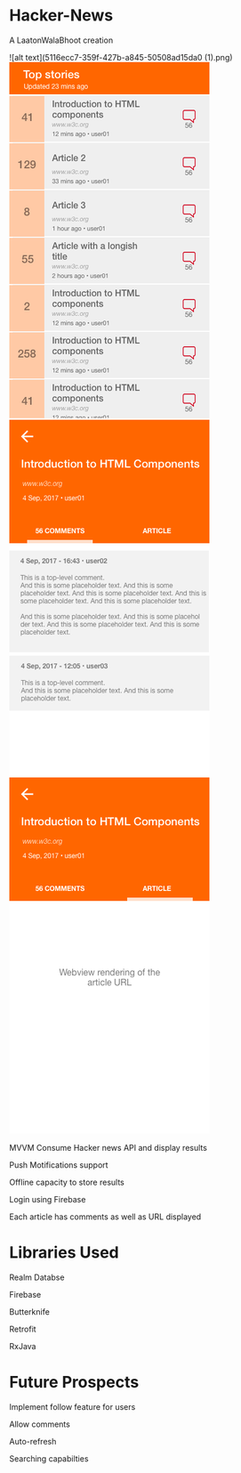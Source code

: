 # Hacker-News
A LaatonWalaBhoot creation

![alt text](5116ecc7-359f-427b-a845-50508ad15da0 (1).png)
![alt text](0f90e87a-4d2d-4675-99f8-34f7d22a9969.png)
![alt text](ca5dd1ba-ad25-4628-bb1a-696e59ec9fe6.png)
![alt text](ccc0f2fa-befe-491b-944e-379b7006bac3.png)

MVVM 
Consume Hacker news API and display results

Push Motifications support

Offline capacity to store results

Login using Firebase

Each article has comments as well as URL displayed

# Libraries Used
Realm Databse

Firebase

Butterknife

Retrofit

RxJava

# Future Prospects
Implement follow feature for users

Allow comments

Auto-refresh

Searching capabilties

